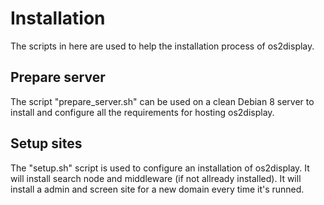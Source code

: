 # Installation
The scripts in here are used to help the installation process of os2display.

## Prepare server

The script "prepare_server.sh" can be used on a clean Debian 8 server to
install and configure all the requirements for hosting os2display.

## Setup sites
The "setup.sh" script is used to configure an installation of os2display. It
will install search node and middleware (if not allready installed). It will
install a admin and screen site for a new domain every time it's runned.
